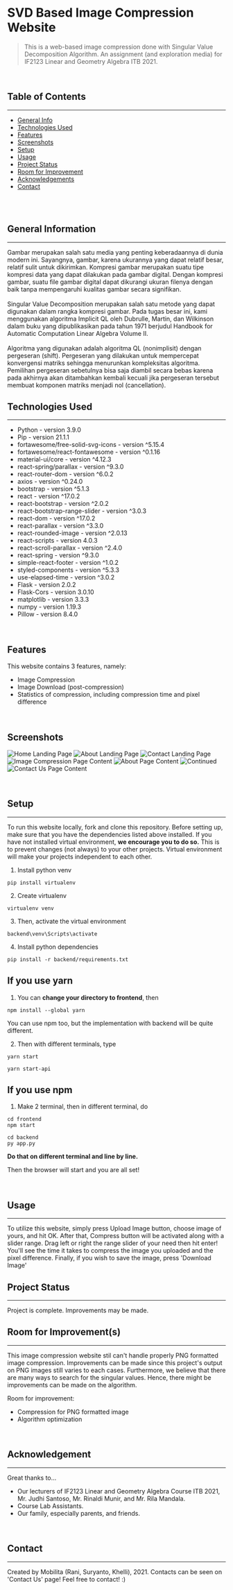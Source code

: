 # SVD Based Image Compression Website

> This is a web-based image compression done with Singular Value Decomposition Algorithm. An assignment (and exploration media) for IF2123 Linear and Geometry Algebra ITB 2021.

<br>

## Table of Contents

<hr>

- [General Info](#general-information)
- [Technologies Used](#technologies-used)
- [Features](#features)
- [Screenshots](#screenshots)
- [Setup](#setup)
- [Usage](#usage)
- [Project Status](#project-status)
- [Room for Improvement](#room-for-improvement)
- [Acknowledgements](#acknowledgements)
- [Contact](#contact)

<br>
<br>

## General Information

<hr>
Gambar merupakan salah satu media yang penting keberadaannya di dunia modern ini. Sayangnya, gambar, karena ukurannya yang dapat relatif besar, relatif sulit untuk dikirimkan. Kompresi gambar merupakan suatu tipe kompresi data yang dapat dilakukan pada gambar digital. Dengan kompresi gambar, suatu file gambar digital dapat dikurangi ukuran filenya dengan baik tanpa mempengaruhi kualitas gambar secara signifikan.
<br><br>
Singular Value Decomposition merupakan salah satu metode yang dapat digunakan dalam rangka kompresi gambar. Pada tugas besar ini, kami menggunakan algoritma Implicit QL oleh Dubrulle, Martin, dan Wilkinson dalam buku yang dipublikasikan pada tahun 1971 berjudul Handbook for Automatic Computation Linear Algebra Volume II. 
<br><br>
Algoritma yang digunakan adalah algoritma QL (nonimplisit) dengan pergeseran (shift). Pergeseran yang dilakukan untuk mempercepat konvergensi matriks sehingga menurunkan kompleksitas algoritma. Pemilihan pergeseran sebetulnya bisa saja diambil secara bebas karena pada akhirnya akan ditambahkan kembali kecuali jika pergeseran tersebut membuat komponen matriks menjadi nol (cancellation).

<br>

## Technologies Used

<hr>
<ul>
    <li>Python - version 3.9.0</li>
    <li>Pip - version 21.1.1</li>
    <li>fortawesome/free-solid-svg-icons - version ^5.15.4</li>
    <li>fortawesome/react-fontawesome - version ^0.1.16</li>
    <li>material-ui/core - version ^4.12.3</li>
    <li>react-spring/parallax - version ^9.3.0</li>
    <li>react-router-dom - version ^6.0.2</li>
    <li>axios - version ^0.24.0</li>
    <li>bootstrap - version ^5.1.3</li>
    <li>react - version ^17.0.2</li>
    <li>react-bootstrap - version ^2.0.2</li>
    <li>react-bootstrap-range-slider - version ^3.0.3</li>
    <li>react-dom - version ^17.0.2</li>
    <li>react-parallax - version ^3.3.0</li>
    <li>react-rounded-image - version ^2.0.13</li>
    <li>react-scripts - version 4.0.3</li>
    <li>react-scroll-parallax - version ^2.4.0</li>
    <li>react-spring - version ^9.3.0</li>
    <li>simple-react-footer - version ^1.0.2</li>
    <li>styled-components - version ^5.3.3</li>
    <li>use-elapsed-time - version ^3.0.2</li>
    <li>Flask - version 2.0.2</li>
    <li>Flask-Cors - version 3.0.10</li>
    <li>matplotlib - version 3.3.3</li>
    <li>numpy - version 1.19.3</li>
    <li>Pillow - version 8.4.0</li>
</ul>

<br>

## Features

This website contains 3 features, namely:

- Image Compression
- Image Download (post-compression)
- Statistics of compression, including compression time and pixel difference

<br>

## Screenshots

![Home Landing Page](https://drive.google.com/uc?export=view&id=156o0v5kZpVzgeNbfg_1aWxyK19NsMFtH)
![About Landing Page](https://drive.google.com/uc?export=view&id=1rW1zS33jmQp1yCzm_33DhDOryCFU_k5g)
![Contact Landing Page](https://drive.google.com/uc?export=view&id=1G4CIUzDDXKKzeai66TYFI5WuLGBmF5sa)
![Image Compression Page Content](https://drive.google.com/uc?export=view&id=1zUS51dS7amjdQxsVDy3vhYh7VQVXjAgz)
![About Page Content](https://drive.google.com/uc?export=view&id=1E4f3QEyuNKGU8D6rKbxUlSEpdS9Kloor)
![Continued](https://drive.google.com/uc?export=view&id=1yc-ztxp1Ee84GZyvY_HmoWeYMJbL8c9J)
![Contact Us Page Content](https://drive.google.com/uc?export=view&id=1m2GpxIpCOMNGzpO-wxuo_FrKYbJdLxkj)

<br>

## Setup

<hr>
To run this website locally, fork and clone this repository. Before setting up, make sure that you have the dependencies listed above installed. If you have not installed virtual environment, <strong>we encourage you to do so.</strong> This is to prevent changes (not always) to your other projects. Virtual environment will make your projects independent to each other.

1. Install python venv

```
pip install virtualenv
```

2. Create virtualenv

```
virtualenv venv
```

3. Then, activate the virtual environment

```
backend\venv\Scripts\activate
```

4. Install python dependencies

```
pip install -r backend/requirements.txt
```

## If you use yarn

1. You can <strong> change your directory to frontend</strong>, then

```
npm install --global yarn
```

You can use npm too, but the implementation with backend will be quite different.

2. Then with different terminals, type

```
yarn start
```

```
yarn start-api
```

## If you use npm

1. Make 2 terminal, then in different terminal, do

```
cd frontend
npm start
```

```
cd backend
py app.py
```

<strong> Do that on different terminal and line by line. </strong>

Then the browser will start and you are all set!

<br>

## Usage

<hr>
To utilize this website, simply press Upload Image button, choose image of yours, and hit OK. After that, Compress button will be activated along with a slider range. Drag left or right the range slider of your need then hit enter! You'll see the time it takes to compress the image you uploaded and the pixel difference. Finally, if you wish to save the image, press 'Download Image'

<br>

## Project Status

<hr>
Project is complete. Improvements may be made.

<br>

## Room for Improvement(s)

<hr>
This image compression website stil can't handle properly PNG formatted image compression. Improvements can be made since this project's output on PNG images still varies to each cases. Furthermore, we believe that there are many ways to search for the singular values. Hence, there might be improvements can be made on the algorithm.

Room for improvement:

- Compression for PNG formatted image
- Algorithm optimization

<br>

## Acknowledgement

<hr>
Great thanks to...

- Our lecturers of IF2123 Linear and Geometry Algebra Course ITB 2021, Mr. Judhi Santoso, Mr. Rinaldi Munir, and Mr. Rila Mandala.
- Course Lab Assistants.
- Our family, especially parents, and friends.

<br>

## Contact

<hr>
Created by Mobilita (Rani, Suryanto, Khelli), 2021. Contacts can be seen on 'Contact Us' page! Feel free to contact! :)
